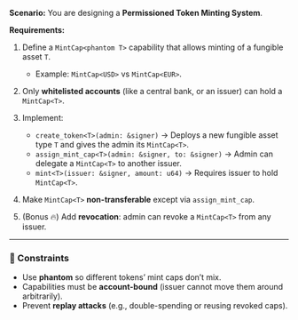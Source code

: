 **Scenario:**
You are designing a **Permissioned Token Minting System**.

**Requirements:**

1. Define a `MintCap<phantom T>` capability that allows minting of a fungible asset `T`.

   - Example: `MintCap<USD>` vs `MintCap<EUR>`.

2. Only **whitelisted accounts** (like a central bank, or an issuer) can hold a `MintCap<T>`.

3. Implement:

   - `create_token<T>(admin: &signer)` → Deploys a new fungible asset type `T` and gives the admin its `MintCap<T>`.
   - `assign_mint_cap<T>(admin: &signer, to: &signer)` → Admin can delegate a `MintCap<T>` to another issuer.
   - `mint<T>(issuer: &signer, amount: u64)` → Requires issuer to hold `MintCap<T>`.

4. Make `MintCap<T>` **non-transferable** except via `assign_mint_cap`.

5. (Bonus 🔥) Add **revocation**: admin can revoke a `MintCap<T>` from any issuer.

---

### 📌 Constraints

- Use **phantom<T>** so different tokens’ mint caps don’t mix.
- Capabilities must be **account-bound** (issuer cannot move them around arbitrarily).
- Prevent **replay attacks** (e.g., double-spending or reusing revoked caps).
